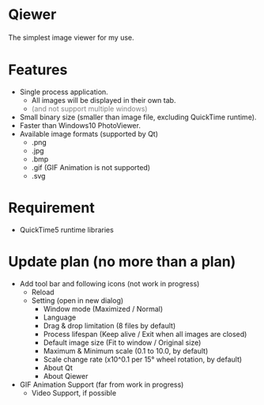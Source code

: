 # Qiewer
The simplest image viewer for my use.　　


# Features
- Single process application.
   - All images will be displayed in their own tab.
   - <span style="color: gray;">(and not support multiple windows)</span>
- Small binary size (smaller than image file, excluding QuickTime runtime).
- Faster than Windows10 PhotoViewer.
- Available image formats (supported by Qt)
   - .png
   - .jpg
   - .bmp
   - .gif (GIF Animation is not supported)
   - .svg


# Requirement
- QuickTime5 runtime libraries


# Update plan (no more than a plan)
- Add tool bar and following icons (not work in progress)
   - Reload
   - Setting (open in new dialog)
      - Window mode (Maximized / Normal)
	  - Language
	  - Drag & drop limitation (8 files by  default)
      - Process lifespan (Keep alive / Exit when all images are closed)
      - Default image size (Fit to window / Original size)
      - Maximum & Minimum scale (0.1 to 10.0, by default)
      - Scale change rate (x10^0.1 per 15° wheel rotation, by default)
      - About Qt
      - About Qiewer
- GIF Animation Support (far from work in progress)
   - Video Support, if possible

